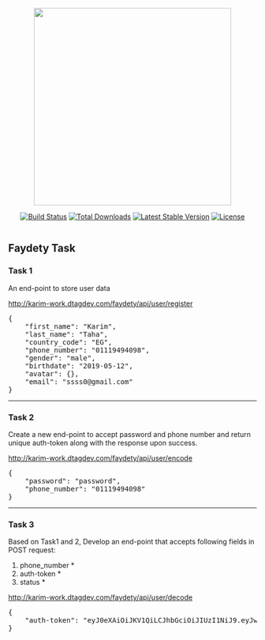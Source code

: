<p align="center">
<img src="https://res.cloudinary.com/dtfbvvkyp/image/upload/v1566331377/laravel-logolockup-cmyk-red.svg" width="400">
</p>

<p align="center">
<a href="https://travis-ci.org/laravel/framework"><img src="https://travis-ci.org/laravel/framework.svg" alt="Build Status"></a>
<a href="https://packagist.org/packages/laravel/framework"><img src="https://poser.pugx.org/laravel/framework/d/total.svg" alt="Total Downloads"></a>
<a href="https://packagist.org/packages/laravel/framework"><img src="https://poser.pugx.org/laravel/framework/v/stable.svg" alt="Latest Stable Version"></a>
<a href="https://packagist.org/packages/laravel/framework"><img src="https://poser.pugx.org/laravel/framework/license.svg" alt="License"></a>
</p>


<p align="center">
<img src="http://www.faydety.com/img/logo.png" alt="">
</p>

## Faydety Task

<h3>Task 1</h3>
<p>An end-point to store user data</p>

<a href="http://karim-work.dtagdev.com/faydety/api/user/register">http://karim-work.dtagdev.com/faydety/api/user/register</a>

<pre>
{
    "first_name": "Karim",
    "last_name": "Taha",
    "country_code": "EG",
    "phone_number": "01119494098",
    "gender": "male",
    "birthdate": "2019-05-12",
    "avatar": {},
    "email": "ssss0@gmail.com"
}
</pre> 

<hr>

<h3>Task 2</h3>
<p>Create a new end-point to accept password and phone number and
   return unique auth-token along with the response upon success.</p>

<a href="http://karim-work.dtagdev.com/faydety/api/user/encode">http://karim-work.dtagdev.com/faydety/api/user/encode</a>

<pre>
{
    "password": "password",
    "phone_number": "01119494098"
}
</pre>

<hr>

<h3>Task 3</h3>
<p>
Based on Task1 and 2, Develop an end-point that accepts following fields in POST request:

1) phone_number *
2) auth-token *
3) status *
</p>

<a href="http://karim-work.dtagdev.com/faydety/api/user/decode">http://karim-work.dtagdev.com/faydety/api/user/decode</a>

<pre>
{
    "auth-token": "eyJ0eXAiOiJKV1QiLCJhbGciOiJIUzI1NiJ9.eyJwYXNzd29yZCI6InBhc3N3b3JkIiwicGhvbmVfbnVtYmVyIjoiMDExMTk0OTQwOTgifQ.PQB1w5YvlQ73vYo4se96CVcyDB4q_I7Okl0dsZQUvvI",
}
</pre>
